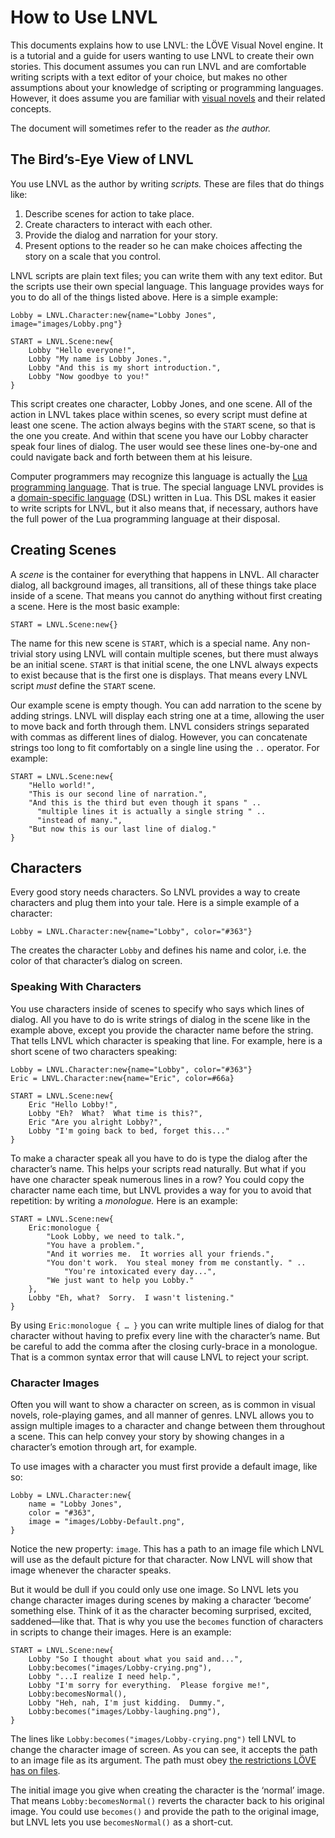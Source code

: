 How to Use LNVL
===============

This documents explains how to use LNVL: the LÖVE Visual Novel engine.
It is a tutorial and a guide for users wanting to use LNVL to create
their own stories.  This document assumes you can run LNVL and are
comfortable writing scripts with a text editor of your choice, but
makes no other assumptions about your knowledge of scripting or
programming languages.  However, it does assume you are familiar with
[visual novels][nvl] and their related concepts.

The document will sometimes refer to the reader as *the author.*


The Bird’s-Eye View of LNVL
---------------------------

You use LNVL as the author by writing *scripts.*  These are files that
do things like:

1. Describe scenes for action to take place.
2. Create characters to interact with each other.
3. Provide the dialog and narration for your story.
4. Present options to the reader so he can make choices affecting the
story on a scale that you control.

LNVL scripts are plain text files; you can write them with any text
editor.  But the scripts use their own special language.  This
language provides ways for you to do all of the things listed above.
Here is a simple example:

    Lobby = LNVL.Character:new{name="Lobby Jones", image="images/Lobby.png"}

    START = LNVL.Scene:new{
        Lobby "Hello everyone!",
        Lobby "My name is Lobby Jones.",
        Lobby "And this is my short introduction.",
        Lobby "Now goodbye to you!"
    }

This script creates one character, Lobby Jones, and one scene.  All of
the action in LNVL takes place within scenes, so every script must
define at least one scene.  The action always begins with the `START`
scene, so that is the one you create.  And within that scene you have
our Lobby character speak four lines of dialog.  The user would see
these lines one-by-one and could navigate back and forth between them
at his leisure.

Computer programmers may recognize this language is actually the
[Lua programming language][lua].  That is true.  The special language
LNVL provides is a [domain-specific language][dsl] (DSL) written in
Lua.  This DSL makes it easier to write scripts for LNVL, but it also
means that, if necessary, authors have the full power of the Lua
programming language at their disposal.


Creating Scenes
---------------

A *scene* is the container for everything that happens in LNVL.  All
character dialog, all background images, all transitions, all of these
things take place inside of a scene.  That means you cannot do
anything without first creating a scene.  Here is the most basic
example:

    START = LNVL.Scene:new{}

The name for this new scene is `START`, which is a special name.  Any
non-trivial story using LNVL will contain multiple scenes, but there
must always be an initial scene.  `START` is that initial scene, the
one LNVL always expects to exist because that is the first one is
displays.  That means every LNVL script *must* define the `START`
scene.

Our example scene is empty though.  You can add narration to the scene
by adding strings.  LNVL will display each string one at a time,
allowing the user to move back and forth through them.  LNVL considers
strings separated with commas as different lines of dialog.  However,
you can concatenate strings too long to fit comfortably on a single
line using the `..` operator.  For example:

    START = LNVL.Scene:new{
        "Hello world!",
        "This is our second line of narration.",
        "And this is the third but even though it spans " ..
          "multiple lines it is actually a single string " ..
          "instead of many.",
        "But now this is our last line of dialog."
    }


Characters
----------

Every good story needs characters.  So LNVL provides a way to create
characters and plug them into your tale.  Here is a simple example of
a character:

    Lobby = LNVL.Character:new{name="Lobby", color="#363"}

The creates the character `Lobby` and defines his name and color,
i.e. the color of that character’s dialog on screen.

### Speaking With Characters ###

You use characters inside of scenes to specify who says which lines of
dialog.  All you have to do is write strings of dialog in the scene
like in the example above, except you provide the character name
before the string.  That tells LNVL which character is speaking that
line.  For example, here is a short scene of two characters speaking:

    Lobby = LNVL.Character:new{name="Lobby", color="#363"}
    Eric = LNVL.Character:new{name="Eric", color=#66a}

    START = LNVL.Scene:new{
        Eric "Hello Lobby!",
        Lobby "Eh?  What?  What time is this?",
        Eric "Are you alright Lobby?",
        Lobby "I'm going back to bed, forget this..."
    }

To make a character speak all you have to do is type the dialog after
the character’s name.  This helps your scripts read naturally.  But
what if you have one character speak numerous lines in a row?  You
could copy the character name each time, but LNVL provides a way for
you to avoid that repetition: by writing a *monologue.*  Here is an
example:

    START = LNVL.Scene:new{
        Eric:monologue {
            "Look Lobby, we need to talk.",
            "You have a problem.",
            "And it worries me.  It worries all your friends.",
            "You don't work.  You steal money from me constantly. " ..
                "You're intoxicated every day...",
            "We just want to help you Lobby."
        },
        Lobby "Eh, what?  Sorry.  I wasn't listening."
    }

By using `Eric:monologue { … }` you can write multiple lines of dialog
for that character without having to prefix every line with the
character’s name.  But be careful to add the comma after the closing
curly-brace in a monologue.  That is a common syntax error that will
cause LNVL to reject your script.

### Character Images ###

Often you will want to show a character on screen, as is common in
visual novels, role-playing games, and all manner of genres.  LNVL
allows you to assign multiple images to a character and change between
them throughout a scene.  This can help convey your story by showing
changes in a character’s emotion through art, for example.

To use images with a character you must first provide a default image,
like so:

    Lobby = LNVL.Character:new{
        name = "Lobby Jones",
        color = "#363",
        image = "images/Lobby-Default.png",
    }

Notice the new property: `image`.  This has a path to an image file
which LNVL will use as the default picture for that character.  Now
LNVL will show that image whenever the character speaks.

But it would be dull if you could only use one image.  So LNVL lets
you change character images during scenes by making a character
‘become’ something else.  Think of it as the character becoming
surprised, excited, saddened—like that.  That is why you use the
`becomes` function of characters in scripts to change their images.
Here is an example:

    START = LNVL.Scene:new{
        Lobby "So I thought about what you said and...",
        Lobby:becomes("images/Lobby-crying.png"),
        Lobby "...I realize I need help.",
        Lobby "I'm sorry for everything.  Please forgive me!",
        Lobby:becomesNormal(),
        Lobby "Heh, nah, I'm just kidding.  Dummy.",
        Lobby:becomes("images/Lobby-laughing.png"),
    }

The lines like `Lobby:becomes("images/Lobby-crying.png")` tell LNVL to
change the character image of screen.  As you can see, it accepts the
path to an image file as its argument.  The path must obey
[the restrictions LÖVE has on files][love-files].

The initial image you give when creating the character is the ‘normal’
image.  That means `Lobby:becomesNormal()` reverts the character back
to his original image.  You could use `becomes()` and provide the path
to the original image, but LNVL lets you use `becomesNormal()` as a
short-cut.



[lua]: http://www.lua.org/
[dsl]: http://en.wikipedia.org/wiki/Domain_specific_language
[love-files]: https://love2d.org/wiki/love.filesystem
[nvl]: http://en.wikipedia.org/wiki/Visual_novel
